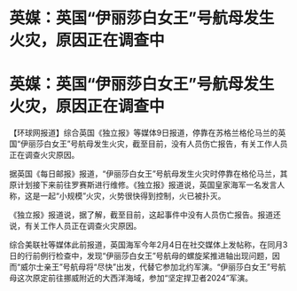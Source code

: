 # 英媒：英国“伊丽莎白女王”号航母发生火灾，原因正在调查中

# 英媒：英国“伊丽莎白女王”号航母发生火灾，原因正在调查中

【环球网报道】综合英国《独立报》等媒体9日报道，停靠在苏格兰格伦马兰的英国“伊丽莎白女王”号航母发生火灾，截至目前，没有人员伤亡报告，有关工作人员正在调查火灾原因。

据英国《每日邮报》报道，“伊丽莎白女王”号航母发生火灾时停靠在格伦马兰，其原计划接下来前往罗赛斯进行维修。《独立报》报道说，英国皇家海军一名发言人称，这是一起“小规模”火灾，火势很快得到控制，火已被扑灭。

《独立报》报道说，据了解，截至目前，这起事件中没有人员伤亡报告。报道还说，有关工作人员正在调查火灾原因。

综合美联社等媒体此前报道，英国海军今年2月4日在社交媒体上发帖称，在同月3日的行前例行检查中，发现“伊丽莎白女王”号航母的螺旋桨推进轴出现问题，因而“威尔士亲王”号航母将“尽快”出发，代替它参加北约军演。“伊丽莎白女王”号航母这次原定前往挪威附近的大西洋海域，参加“坚定捍卫者2024”军演。

